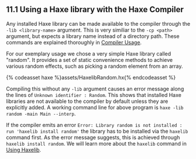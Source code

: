 ## 11.1 Using a Haxe library with the Haxe Compiler

Any installed Haxe library can be made available to the compiler through the `-lib <library-name>` argument. This is very similiar to the `-cp <path>` argument, but expects a library name instead of a directory path. These commands are explained thoroughly in [Compiler Usage](compiler-usage.md).

For our exemplary usage we chose a very simple Haxe library called "random". It provides a set of static convenience methods to achieve various random effects, such as picking a random element from an array.

{% codeasset haxe %}assets/HaxelibRandom.hx{% endcodeasset %}

Compiling this without any `-lib` argument causes an error message along the lines of `Unknown identifier : Random`. This shows that installed Haxe libraries are not available to the compiler by default unless they are explicitly added. A working command line for above program is `haxe -lib random -main Main --interp`.

If the compiler emits an error `Error: Library random is not installed : run 'haxelib install random'` the library has to be installed via the `haxelib` command first. As the error message suggests, this is achieved through `haxelib install random`. We will learn more about the `haxelib` command in [Using Haxelib](haxelib-using.md).
